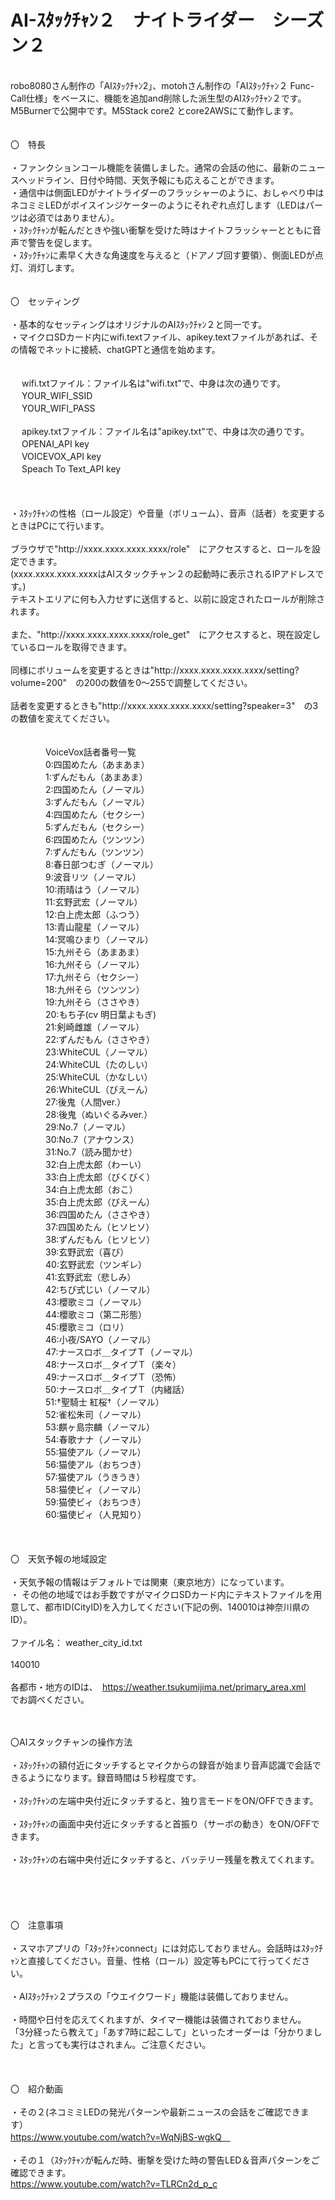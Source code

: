 # AI-ｽﾀｯｸﾁｬﾝ２　ナイトライダー　シーズン２
<br>
robo8080さん制作の「AIｽﾀｯｸﾁｬﾝ2」、motohさん制作の「AIｽﾀｯｸﾁｬﾝ２ Func-Call仕様」をベースに、機能を追加and削除した派生型のAIｽﾀｯｸﾁｬﾝ２です。M5Burnerで公開中です。M5Stack core2 とcore2AWSにて動作します。<br>
<br>
<br>
〇　特長<br>
<br>
・ファンクションコール機能を装備しました。通常の会話の他に、最新のニュースヘッドライン、日付や時間、天気予報にも応えることができます。<br>
・通信中は側面LEDがナイトライダーのフラッシャーのように、おしゃべり中はネコミミLEDがボイスインジケーターのようにそれぞれ点灯します（LEDはパーツは必須ではありません）。<br>
・ｽﾀｯｸﾁｬﾝが転んだときや強い衝撃を受けた時はナイトフラッシャーとともに音声で警告を促します。<br>
・ｽﾀｯｸﾁｬﾝに素早く大きな角速度を与えると（ドアノブ回す要領）、側面LEDが点灯、消灯します。<br>
<br>
<br>
〇　セッティング<br>
<br>
・基本的なセッティングはオリジナルのAIｽﾀｯｸﾁｬﾝ２と同一です。<br>
・マイクロSDカード内にwifi.textファイル、apikey.textファイルがあれば、その情報でネットに接続、chatGPTと通信を始めます。<br>
<br>
<br>
     　  wifi.txtファイル：ファイル名は"wifi.txt"で、中身は次の通りです。<br>
     　  YOUR_WIFI_SSID<br>
     　  YOUR_WIFI_PASS<br>
<br>
     　  apikey.txtファイル：ファイル名は"apikey.txt"で、中身は次の通りです。<br>
     　  OPENAI_API key<br>
    　   VOICEVOX_API key<br>
    　   Speach To Text_API key<br>
<br>
<br>
<br>
・ｽﾀｯｸﾁｬﾝの性格（ロール設定）や音量（ボリューム）、音声（話者）を変更するときはPCにて行います。<br>
 <br>
ブラウザで"http://xxxx.xxxx.xxxx.xxxx/role"　にアクセスすると、ロールを設定できます。<br>
(xxxx.xxxx.xxxx.xxxxはAIスタックチャン２の起動時に表示されるIPアドレスです。)<br>
テキストエリアに何も入力せずに送信すると、以前に設定されたロールが削除されます。<br>
<br>
また、"http://xxxx.xxxx.xxxx.xxxx/role_get"　にアクセスすると、現在設定しているロールを取得できます。<br>
<br>
同様にボリュームを変更するときは"http://xxxx.xxxx.xxxx.xxxx/setting?volume=200"　の200の数値を0～255で調整してください。<br>
    <br>
話者を変更するときも"http://xxxx.xxxx.xxxx.xxxx/setting?speaker=3"　の3の数値を変えてください。<br>

　　　
<br>
　　　　VoiceVox話者番号一覧<br>
　　　　0:四国めたん（あまあま）<br>
　　　　1:ずんだもん（あまあま）<br>
　　　　2:四国めたん（ノーマル）<br>
　　　　3:ずんだもん（ノーマル）<br>
　　　　4:四国めたん（セクシー）<br>
　　　　5:ずんだもん（セクシー）<br>
　　　　6:四国めたん（ツンツン）<br>
　　　　7:ずんだもん（ツンツン）<br>
　　　　8:春日部つむぎ（ノーマル）<br>
　　　　9:波音リツ（ノーマル）<br>
　　　　10:雨晴はう（ノーマル）<br>
　　　　11:玄野武宏（ノーマル）<br>
　　　　12:白上虎太郎（ふつう）<br>
　　　　13:青山龍星（ノーマル）<br>
　　　　14:冥鳴ひまり（ノーマル）<br>
　　　　15:九州そら（あまあま）<br>
　　　　16:九州そら（ノーマル）<br>
　　　　17:九州そら（セクシー）<br>
　　　　18:九州そら（ツンツン）<br>
　　　　19:九州そら（ささやき）<br>
　　　　20:もち子(cv 明日葉よもぎ)<br>
　　　　21:剣崎雌雄（ノーマル）<br>
　　　　22:ずんだもん（ささやき）<br>
　　　　23:WhiteCUL（ノーマル）<br>
　　　　24:WhiteCUL（たのしい）<br>
　　　　25:WhiteCUL（かなしい）<br>
　　　　26:WhiteCUL（びえーん）<br>
　　　　27:後鬼（人間ver.）<br>
　　　　28:後鬼（ぬいぐるみver.）<br>
　　　　29:No.7（ノーマル）<br>
　　　　30:No.7（アナウンス）<br>
　　　　31:No.7（読み聞かせ）<br>
　　　　32:白上虎太郎（わーい）<br>
　　　　33:白上虎太郎（びくびく）<br>
　　　　34:白上虎太郎（おこ）<br>
　　　　35:白上虎太郎（びえーん）<br>
　　　　36:四国めたん（ささやき）<br>
　　　　37:四国めたん（ヒソヒソ）<br>
　　　　38:ずんだもん（ヒソヒソ）<br>
　　　　39:玄野武宏（喜び）<br>
　　　　40:玄野武宏（ツンギレ）<br>
　　　　41:玄野武宏（悲しみ）<br>
　　　　42:ちび式じい（ノーマル）<br>
　　　　43:櫻歌ミコ（ノーマル）<br>
　　　　44:櫻歌ミコ（第二形態）<br>
　　　　45:櫻歌ミコ（ロリ）<br>
　　　　46:小夜/SAYO（ノーマル）<br>
　　　　47:ナースロボ＿タイプＴ（ノーマル）<br>
　　　　48:ナースロボ＿タイプＴ（楽々）<br>
　　　　49:ナースロボ＿タイプＴ（恐怖）<br>
　　　　50:ナースロボ＿タイプＴ（内緒話）<br>
　　　　51:†聖騎士 紅桜†（ノーマル）<br>
　　　　52:雀松朱司（ノーマル）<br>
　　　　53:麒ヶ島宗麟（ノーマル）<br>
　　　　54:春歌ナナ（ノーマル）<br>
　　　　55:猫使アル（ノーマル）<br>
　　　　56:猫使アル（おちつき）<br>
　　　　57:猫使アル（うきうき）<br>
　　　　58:猫使ビィ（ノーマル）<br>
　　　　59:猫使ビィ（おちつき）<br>
　　　　60:猫使ビィ（人見知り）<br>
    <br>
    <br>
    <br>
〇　天気予報の地域設定<br>
 <br>
・天気予報の情報はデフォルトでは関東（東京地方）になっています。<br>
・ その他の地域ではお手数ですがマイクロSDカード内にテキストファイルを用意して、都市ID(CityID)を入力してください(下記の例、140010は神奈川県のID）。<br>
    <br>
ファイル名： weather_city_id.txt<br>
<br>
140010<br>
     <br>
各都市・地方のIDは、　https://weather.tsukumijima.net/primary_area.xml 　でお調べください。<br>
     <br>
     <br>

〇AIスタックチャンの操作方法<br>
<br>
・ｽﾀｯｸﾁｬﾝの額付近にタッチするとマイクからの録音が始まり音声認識で会話できるようになります。録音時間は５秒程度です。<br>
<br>
・ｽﾀｯｸﾁｬﾝの左端中央付近にタッチすると、独り言モードをON/OFFできます。<br>
<br>
・ｽﾀｯｸﾁｬﾝの画面中央付近にタッチすると首振り（サーボの動き）をON/OFFできます。<br>
<br>
・ｽﾀｯｸﾁｬﾝの右端中央付近にタッチすると、バッテリー残量を教えてくれます。<br>
<br>
<br>  
<br>
<br>
〇　注意事項<br>
    <br>
・スマホアプリの「ｽﾀｯｸﾁｬﾝconnect」には対応しておりません。会話時はｽﾀｯｸﾁｬﾝと直接してください。音量、性格（ロール）設定等もPCにて行ってください。<br>
<br>
・AIｽﾀｯｸﾁｬﾝ２プラスの「ウエイクワード」機能は装備しておりません。<br>
<br>
・時間や日付を応えてくれますが、タイマー機能は装備されておりません。<br>
「3分経ったら教えて」「あす7時に起こして」といったオーダーは「分かりました」と言っても実行はされまん。ご注意ください。<br>
<br>
<br>
<br>
〇　紹介動画<br>
<br>
・その２(ネコミミLEDの発光パターンや最新ニュースの会話をご確認できます）<br>
https://www.youtube.com/watch?v=WqNjBS-wgkQ　<br>
<br>
・その１（ｽﾀｯｸﾁｬﾝが転んだ時、衝撃を受けた時の警告LED＆音声パターンをご確認できます。<br>
https://www.youtube.com/watch?v=TLRCn2d_p_c <br>
<br>


    

